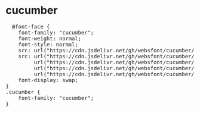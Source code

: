 # cucumber

<pre>
  @font-face {
    font-family: "cucumber";
    font-weight: normal;
    font-style: normal;
    src: url("https://cdn.jsdelivr.net/gh/websfont/cucumber/cucumber.eot");
    src: url("https://cdn.jsdelivr.net/gh/websfont/cucumber/cucumber.eot?#iefix") format("embedded-opentype"),
         url("https://cdn.jsdelivr.net/gh/websfont/cucumber/cucumber.woff2") format("woff2"),
         url("https://cdn.jsdelivr.net/gh/websfont/cucumber/cucumber.woff") format("woff"),
         url("https://cdn.jsdelivr.net/gh/websfont/cucumber/cucumber.ttf") format("truetype");
    font-display: swap;
}
.cucumber {
    font-family: "cucumber";
}
</pre>
